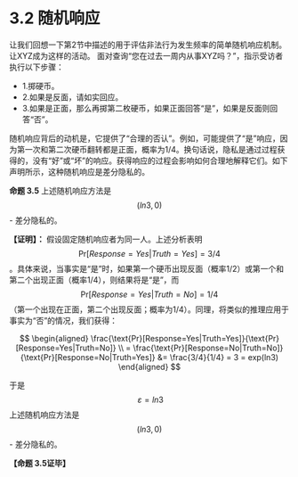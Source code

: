 # 3.2 随机响应
让我们回想一下第2节中描述的用于评估非法行为发生频率的简单随机响应机制。 让XYZ成为这样的活动。 面对查询“您在过去一周内从事XYZ吗？”，指示受访者执行以下步骤：

- 1.掷硬币。
- 2.如果是反面，请如实回应。
- 3.如果是正面，那么再掷第二枚硬币，如果正面回答“是”，如果是反面则回答“否”。

随机响应背后的动机是，它提供了“合理的否认”。例如，可能提供了“是”响应，因为第一次和第二次硬币翻转都是正面，概率为1/4。换句话说，隐私是通过过程获得的，没有“好”或“坏”的响应。获得响应的过程会影响如何合理地解释它们。如下声明所示，这种随机响应是差分隐私的。

**命题 3.5** 上述随机响应方法是 $$(ln3,0)$$- 差分隐私的。  

**【证明】：** 假设固定随机响应者为同一人。上述分析表明 $$\text{Pr}[Response=Yes|Truth=Yes]=3/4$$ 。具体来说，当事实是“是”时，如果第一个硬币出现反面（概率1/2）或第一个和第二个出现正面（概率1/4），则结果将是“是”，而 $$\text{Pr}[Response=Yes|Truth=No]=1/4$$ （第一个出现在正面，第二个出现反面；概率为1/4）。同理，将类似的推理应用于事实为“否”的情况，我们获得：

$$
\begin{aligned}
   \frac{\text{Pr}[Response=Yes|Truth=Yes]}{\text{Pr}[Response=Yes|Truth=No]} \\
    = \frac{\text{Pr}[Response=No|Truth=No]}{\text{Pr}[Response=No|Truth=Yes]} &= \frac{3/4}{1/4} = 3 = exp(ln3) 
\end{aligned}
$$

于是 $$\  \varepsilon = ln3$$ 上述随机响应方法是 $$(ln3,0)$$- 差分隐私的。

**【命题 3.5证毕】**